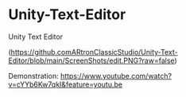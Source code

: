 # Unity-Text-Editor
Unity Text Editor

(https://github.comARtronClassicStudio/Unity-Text-Editor/blob/main/ScreenShots/edit.PNG?raw=false)

Demonstration: https://www.youtube.com/watch?v=cYYb6Kw7qkI&feature=youtu.be
